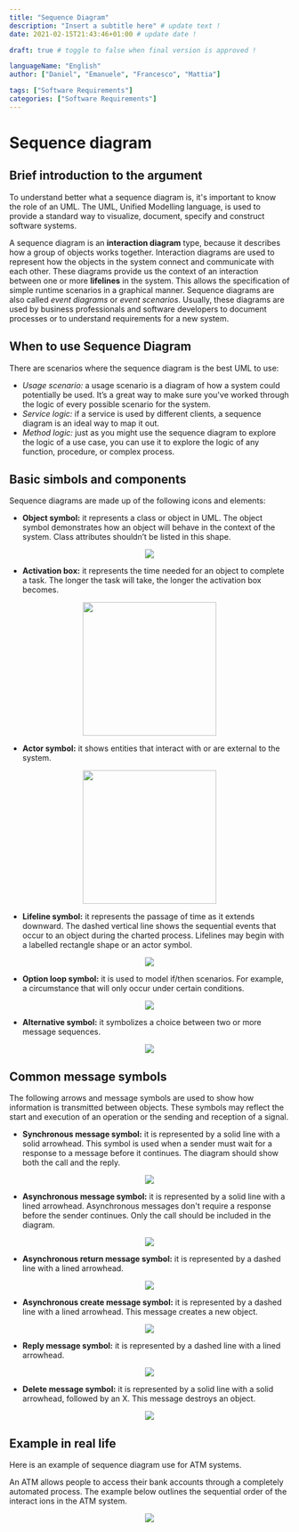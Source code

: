 ```yaml
---
title: "Sequence Diagram"
description: "Insert a subtitle here" # update text !
date: 2021-02-15T21:43:46+01:00 # update date !

draft: true # toggle to false when final version is approved !

languageName: "English"
author: ["Daniel", "Emanuele", "Francesco", "Mattia"]

tags: ["Software Requirements"]
categories: ["Software Requirements"]
---
```


<!-- Write content Down Here :) -->

# Sequence diagram

## Brief introduction to the argument

To understand better what a sequence diagram is, it's important to know the role of an UML. The UML, Unified Modelling language, is used to provide a standard way to visualize, document, specify and construct software systems.

A sequence diagram is an **interaction diagram** type, because it describes how a group of objects works together. Interaction diagrams are used to represent how the objects in the system connect and communicate with each other. These diagrams provide us the context of an interaction between one or more **lifelines** in the system. This allows the specification of simple runtime scenarios in a graphical manner. Sequence diagrams are also called _event diagrams_ or _event scenarios_. Usually, these diagrams are used by business professionals and software developers to document processes or to understand requirements for a new system.

## When to use Sequence Diagram

There are scenarios where the sequence diagram is the best UML to use:

- _Usage scenario:_ a usage scenario is a diagram of how a system could potentially be used. It’s a great way to make sure you've worked through the logic of every possible scenario for the system.
- _Service logic:_ if a service is used by different clients, a sequence diagram is an ideal way to map it out.
- _Method logic:_ just as you might use the sequence diagram to explore the logic of a use case, you can use it to explore the logic of any function, procedure, or complex process.

## Basic simbols and components

Sequence diagrams are made up of the following icons and elements:

- **Object symbol:** it represents a class or object in UML. The object symbol demonstrates how an object will behave in the context of the system. Class attributes shouldn’t be listed in this shape.
<p align="center">
    <img src="img/ObjectSymbol.JPG">
</p>

- **Activation box:** it represents the time needed for an object to complete a task. The longer the task will take, the longer the activation box becomes.
<p align="center">
    <img height="240" src="img/ActivationBox.JPG">
</p>

- **Actor symbol:** it shows entities that interact with or are external to the system.
<p align="center">
    <img height="240" src="img/ActorSymbol.JPG">
</p>

- **Lifeline symbol:** it represents the passage of time as it extends downward. The dashed vertical line shows the sequential events that occur to an object during the charted process. Lifelines may begin with a labelled rectangle shape or an actor symbol.
<p align="center">
    <img src="img/LifelineSymbol.JPG">
</p>

- **Option loop symbol:** it is used to model if/then scenarios. For example, a circumstance that will only occur under certain conditions.
<p align="center">
    <img src="img/OptionLoopSymbol.JPG">
</p>

- **Alternative symbol:** it symbolizes a choice between two or more message sequences.
<p align="center">
    <img src="img/AlternativeSymbol.JPG">
</p>

## Common message symbols

The following arrows and message symbols are used to show how information is transmitted between objects. These symbols may reflect the start and execution of an operation or the sending and reception of a signal.

- **Synchronous message symbol:** it is represented by a solid line with a solid arrowhead. This symbol is used when a sender must wait for a response to a message before it continues. The diagram should show both the call and the reply.
<p align="center">
    <img src="img/SynchronousSymbol.JPG">
</p>

- **Asynchronous message symbol:** it is represented by a solid line with a lined arrowhead. Asynchronous messages don't require a response before the sender continues. Only the call should be included in the diagram.
<p align="center">
    <img src="img/AsynchronousSymbol.JPG">
</p>

- **Asynchronous return message symbol:** it is represented by a dashed line with a lined arrowhead.
<p align="center">
    <img src="img/AsynchronousReturnSymbol.JPG">
</p>

- **Asynchronous create message symbol:** it is represented by a dashed line with a lined arrowhead. This message creates a new object.
<p align="center">
    <img src="img/AsynchronousCreateSymbol.JPG">
</p>

- **Reply message symbol:** it is represented by a dashed line with a lined arrowhead.
<p align="center">
    <img src="img/AsynchronousReturnSymbol.JPG">
</p>

- **Delete message symbol:** it is represented by a solid line with a solid arrowhead, followed by an X. This message destroys an object.
<p align="center">
    <img src="img/DeleteMessageSymbol.JPG">
</p>

## Example in real life

Here is an example of sequence diagram use for ATM systems.

An ATM allows people to access their bank accounts through a completely automated process. The example below outlines the sequential order of the interact ions in the ATM system.

<p align="center">
    <img src="img/Example.JPG">
</p>
